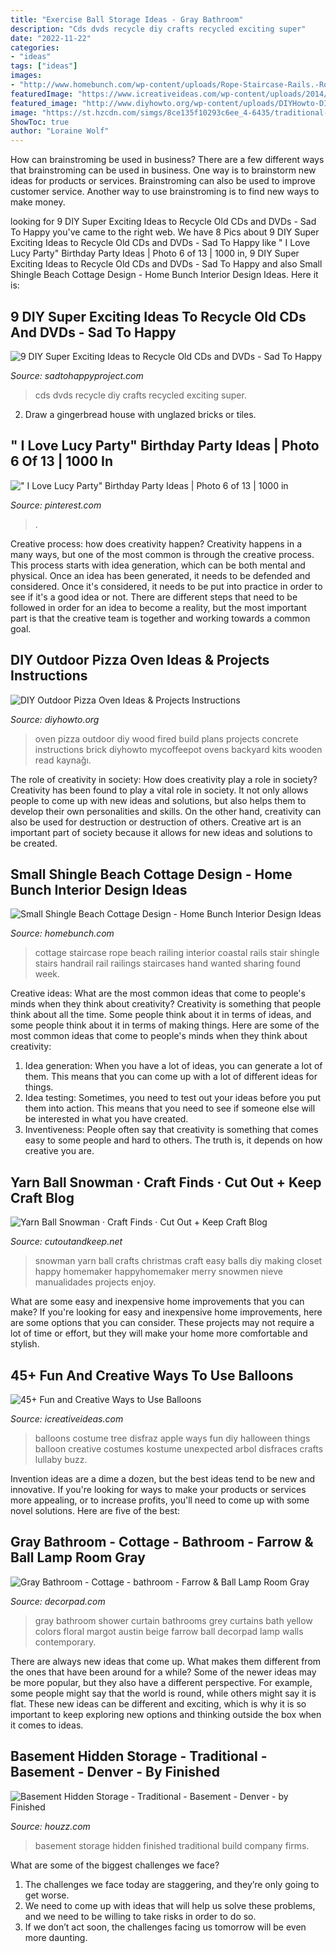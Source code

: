 ```yaml
---
title: "Exercise Ball Storage Ideas - Gray Bathroom"
description: "Cds dvds recycle diy crafts recycled exciting super"
date: "2022-11-22"
categories:
- "ideas"
tags: ["ideas"]
images:
- "http://www.homebunch.com/wp-content/uploads/Rope-Staircase-Rails.-Rope-Staircase-Rails-Ideas.-Rope-Staircase-Rails.-RopeStaircaseRails.jpg"
featuredImage: "https://www.icreativeideas.com/wp-content/uploads/2014/06/balloon21.jpg"
featured_image: "http://www.diyhowto.org/wp-content/uploads/DIYHowto-DIY-Outdoor-Pizza-Oven-Ideas-Projects-03.jpg"
image: "https://st.hzcdn.com/simgs/8ce135f10293c6ee_4-6435/traditional-basement.jpg"
ShowToc: true
author: "Loraine Wolf"
---
```



How can brainstroming be used in business?
There are a few different ways that brainstroming can be used in business. One way is to brainstorm new ideas for products or services. Brainstroming can also be used to improve customer service. Another way to use brainstroming is to find new ways to make money.

	

		
looking for 9 DIY Super Exciting Ideas to Recycle Old CDs and DVDs - Sad To Happy you've came to the right web. We have 8 Pics about 9 DIY Super Exciting Ideas to Recycle Old CDs and DVDs - Sad To Happy like &quot; I Love Lucy Party&quot; Birthday Party Ideas | Photo 6 of 13 | 1000 in, 9 DIY Super Exciting Ideas to Recycle Old CDs and DVDs - Sad To Happy and also Small Shingle Beach Cottage Design - Home Bunch Interior Design Ideas. Here it is:
		
    
## 9 DIY Super Exciting Ideas To Recycle Old CDs And DVDs - Sad To Happy

<img loading=lazy src="https://sadtohappyproject.com/wp-content/uploads/2014/12/recycle-old-cds-crafts-recycle-old-dvds-reuse-recycle-old-cds-dvds70.jpg" onerror="this.onerror=null;this.src='https://tse3.mm.bing.net/th?id=OIP.sdpV0B7QubKWlnBlibs3YAHaFj&amp;pid=15.1';" alt="9 DIY Super Exciting Ideas to Recycle Old CDs and DVDs - Sad To Happy">

_Source: sadtohappyproject.com_

>cds dvds recycle diy crafts recycled exciting super. 

	

2. Draw a gingerbread house with unglazed bricks or tiles.

    
## &quot; I Love Lucy Party&quot; Birthday Party Ideas | Photo 6 Of 13 | 1000 In

<img loading=lazy src="https://i.pinimg.com/736x/8c/bc/54/8cbc541151f8fbb2812b31b8941f888e.jpg" onerror="this.onerror=null;this.src='https://tse4.mm.bing.net/th?id=OIP.rzi3aSWu9U8_uQmJom41nAHaJ3&amp;pid=15.1';" alt="&quot; I Love Lucy Party&quot; Birthday Party Ideas | Photo 6 of 13 | 1000 in">

_Source: pinterest.com_

>. 

	

Creative process: how does creativity happen?
Creativity happens in a many ways, but one of the most common is through the creative process. This process starts with idea generation, which can be both mental and physical. Once an idea has been generated, it needs to be defended and considered. Once it's considered, it needs to be put into practice in order to see if it's a good idea or not. There are different steps that need to be followed in order for an idea to become a reality, but the most important part is that the creative team is together and working towards a common goal.

    
## DIY Outdoor Pizza Oven Ideas &amp; Projects Instructions

<img loading=lazy src="http://www.diyhowto.org/wp-content/uploads/DIYHowto-DIY-Outdoor-Pizza-Oven-Ideas-Projects-03.jpg" onerror="this.onerror=null;this.src='https://tse4.mm.bing.net/th?id=OIP.Y5ystLz_Zg26b13sK8iThAHaNQ&amp;pid=15.1';" alt="DIY Outdoor Pizza Oven Ideas &amp; Projects Instructions">

_Source: diyhowto.org_

>oven pizza outdoor diy wood fired build plans projects concrete instructions brick diyhowto mycoffeepot ovens backyard kits wooden read kaynağı. 

	

The role of creativity in society: How does creativity play a role in society?
Creativity has been found to play a vital role in society. It not only allows people to come up with new ideas and solutions, but also helps them to develop their own personalities and skills. On the other hand, creativity can also be used for destruction or destruction of others. Creative art is an important part of society because it allows for new ideas and solutions to be created.

    
## Small Shingle Beach Cottage Design - Home Bunch Interior Design Ideas

<img loading=lazy src="http://www.homebunch.com/wp-content/uploads/Rope-Staircase-Rails.-Rope-Staircase-Rails-Ideas.-Rope-Staircase-Rails.-RopeStaircaseRails.jpg" onerror="this.onerror=null;this.src='https://tse4.mm.bing.net/th?id=OIP.uQQbDy2ZZBR5GPdhBzCGiQHaLJ&amp;pid=15.1';" alt="Small Shingle Beach Cottage Design - Home Bunch Interior Design Ideas">

_Source: homebunch.com_

>cottage staircase rope beach railing interior coastal rails stair shingle stairs handrail rail railings staircases hand wanted sharing found week. 

	

Creative ideas: What are the most common ideas that come to people's minds when they think about creativity?
Creativity is something that people think about all the time. Some people think about it in terms of ideas, and some people think about it in terms of making things. Here are some of the most common ideas that come to people's minds when they think about creativity: 
1. Idea generation: When you have a lot of ideas, you can generate a lot of them. This means that you can come up with a lot of different ideas for things. 
2. Idea testing: Sometimes, you need to test out your ideas before you put them into action. This means that you need to see if someone else will be interested in what you have created. 
3. Inventiveness: People often say that creativity is something that comes easy to some people and hard to others. The truth is, it depends on how creative you are.

    
## Yarn Ball Snowman · Craft Finds · Cut Out + Keep Craft Blog

<img loading=lazy src="http://storage.cutoutandkeep.net/blogs/2062/DSC_0044-e1292207708685-685x1024_1323554753.jpg" onerror="this.onerror=null;this.src='https://tse2.mm.bing.net/th?id=OIP.CnBk3B15kL_fnqfNTSRZSAHaLE&amp;pid=15.1';" alt="Yarn Ball Snowman · Craft Finds · Cut Out + Keep Craft Blog">

_Source: cutoutandkeep.net_

>snowman yarn ball crafts christmas craft easy balls diy making closet happy homemaker happyhomemaker merry snowmen nieve manualidades projects enjoy. 

	

What are some easy and inexpensive home improvements that you can make?
If you're looking for easy and inexpensive home improvements, here are some options that you can consider. These projects may not require a lot of time or effort, but they will make your home more comfortable and stylish.

    
## 45+ Fun And Creative Ways To Use Balloons

<img loading=lazy src="https://www.icreativeideas.com/wp-content/uploads/2014/06/balloon21.jpg" onerror="this.onerror=null;this.src='https://tse4.mm.bing.net/th?id=OIP.nIgLIjU0L7lx-ja2x44L0QHaLC&amp;pid=15.1';" alt="45+ Fun and Creative Ways to Use Balloons">

_Source: icreativeideas.com_

>balloons costume tree disfraz apple ways fun diy halloween things balloon creative costumes kostume unexpected arbol disfraces crafts lullaby buzz. 

	

Invention ideas are a dime a dozen, but the best ideas tend to be new and innovative. If you're looking for ways to make your products or services more appealing, or to increase profits, you'll need to come up with some novel solutions. Here are five of the best: 

    
## Gray Bathroom - Cottage - Bathroom - Farrow &amp; Ball Lamp Room Gray

<img loading=lazy src="https://cdn.decorpad.com/photos/2010/07/07/131b559b14e8.jpg" onerror="this.onerror=null;this.src='https://tse2.mm.bing.net/th?id=OIP.MyzYKXhqv7eP0eNcak7VGwHaJ4&amp;pid=15.1';" alt="Gray Bathroom - Cottage - bathroom - Farrow &amp; Ball Lamp Room Gray">

_Source: decorpad.com_

>gray bathroom shower curtain bathrooms grey curtains bath yellow colors floral margot austin beige farrow ball decorpad lamp walls contemporary. 

	

There are always new ideas that come up. What makes them different from the ones that have been around for a while? Some of the newer ideas may be more popular, but they also have a different perspective. For example, some people might say that the world is round, while others might say it is flat. These new ideas can be different and exciting, which is why it is so important to keep exploring new options and thinking outside the box when it comes to ideas.

    
## Basement Hidden Storage - Traditional - Basement - Denver - By Finished

<img loading=lazy src="https://st.hzcdn.com/simgs/8ce135f10293c6ee_4-6435/traditional-basement.jpg" onerror="this.onerror=null;this.src='https://tse3.mm.bing.net/th?id=OIP.bKcklbQhJUdlNwv-lCC9QQHaLE&amp;pid=15.1';" alt="Basement Hidden Storage - Traditional - Basement - Denver - by Finished">

_Source: houzz.com_

>basement storage hidden finished traditional build company firms. 

	

What are some of the biggest challenges we face?
1. The challenges we face today are staggering, and they’re only going to get worse.
2. We need to come up with ideas that will help us solve these problems, and we need to be willing to take risks in order to do so.
3. If we don’t act soon, the challenges facing us tomorrow will be even more daunting.

